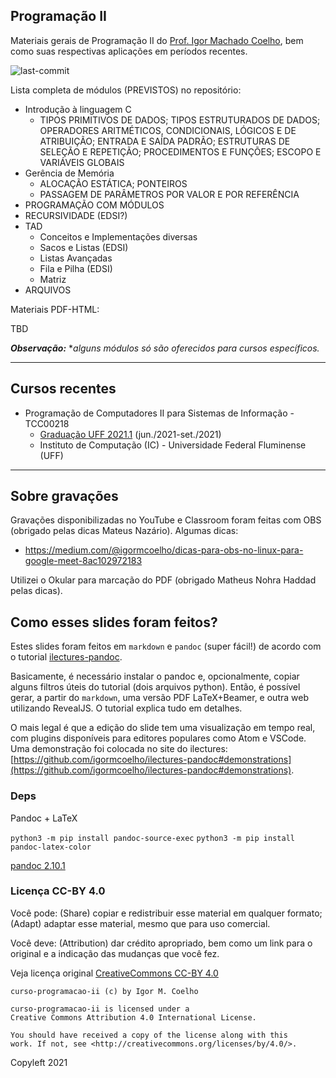 ## Programação II

Materiais gerais de Programação II do [Prof. Igor Machado Coelho](https://igormcoelho.github.io), bem como suas respectivas aplicações em períodos recentes.

![last-commit](https://img.shields.io/github/last-commit/igormcoelho/curso-programacao-ii)

Lista completa de módulos (PREVISTOS) no repositório:

- Introdução à linguagem C
   -   TIPOS PRIMITIVOS DE DADOS; TIPOS ESTRUTURADOS DE DADOS; OPERADORES ARITMÉTICOS, CONDICIONAIS, LÓGICOS E DE ATRIBUIÇÃO; ENTRADA E SAÍDA PADRÃO; ESTRUTURAS DE SELEÇÃO E REPETIÇÃO; PROCEDIMENTOS E FUNÇÕES; ESCOPO E VARIÁVEIS GLOBAIS
- Gerência de Memória
   - ALOCAÇÃO ESTÁTICA; PONTEIROS
   - PASSAGEM DE PARÂMETROS POR VALOR E POR REFERÊNCIA
- PROGRAMAÇÃO COM MÓDULOS
- RECURSIVIDADE (EDSI?)
- TAD
   - Conceitos e Implementações diversas
   - Sacos e Listas (EDSI)
   - Listas Avançadas
   - Fila e Pilha (EDSI)
   - Matriz
- ARQUIVOS

Materiais PDF-HTML:

TBD


***Observação:*** **alguns módulos só são oferecidos para cursos específicos.*

-------

## Cursos recentes

- Programação de Computadores II para Sistemas de Informação - TCC00218
   * [Graduação UFF 2021.1](./uff-pc2si-2021-1) (jun./2021-set./2021)
   * Instituto de Computação (IC) - Universidade Federal Fluminense (UFF)

-------

## Sobre gravações

Gravações disponibilizadas no YouTube e Classroom foram feitas com OBS (obrigado pelas dicas Mateus Nazário). Algumas dicas:

- https://medium.com/@igormcoelho/dicas-para-obs-no-linux-para-google-meet-8ac102972183

Utilizei o Okular para marcação do PDF (obrigado Matheus Nohra Haddad pelas dicas).

## Como esses slides foram feitos?

Estes slides foram feitos em `markdown` e `pandoc` (super fácil!) de acordo com o tutorial [ilectures-pandoc](https://github.com/igormcoelho/ilectures-pandoc).

Basicamente, é necessário instalar o pandoc e, opcionalmente, copiar alguns filtros úteis do tutorial (dois arquivos python). Então, é possível gerar, a partir do `markdown`, uma versão PDF LaTeX+Beamer, e outra web utilizando RevealJS. O tutorial explica tudo em detalhes.

O mais legal é que a edição do slide tem uma visualização em tempo real, com plugins disponíveis para editores populares como Atom e VSCode.
Uma demonstração foi colocada no site do ilectures: [https://github.com/igormcoelho/ilectures-pandoc#demonstrations](https://github.com/igormcoelho/ilectures-pandoc#demonstrations).


### Deps

Pandoc + LaTeX

`python3 -m pip install pandoc-source-exec`
`python3 -m pip install pandoc-latex-color`

[pandoc 2.10.1](https://github.com/jgm/pandoc/releases/tag/2.10.1)



### Licença CC-BY 4.0

Você pode: (Share) copiar e redistribuir esse material em qualquer formato; (Adapt) adaptar esse material, mesmo que para uso comercial.

Você deve: (Attribution) dar crédito apropriado, bem como um link para o original e a indicação das mudanças que você fez.

Veja licença original [CreativeCommons CC-BY 4.0](https://creativecommons.org/licenses/by/4.0/)

```
curso-programacao-ii (c) by Igor M. Coelho

curso-programacao-ii is licensed under a
Creative Commons Attribution 4.0 International License.

You should have received a copy of the license along with this
work. If not, see <http://creativecommons.org/licenses/by/4.0/>.
```


Copyleft 2021
